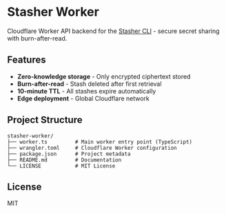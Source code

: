 # Stasher Worker

Cloudflare Worker API backend for the [Stasher CLI](https://github.com/johnny-stasher/stasher) - secure secret sharing with burn-after-read.

## Features

- **Zero-knowledge storage** - Only encrypted ciphertext stored
- **Burn-after-read** - Stash deleted after first retrieval  
- **10-minute TTL** - All stashes expire automatically
- **Edge deployment** - Global Cloudflare network

## Project Structure

```
stasher-worker/
├── worker.ts         # Main worker entry point (TypeScript)
├── wrangler.toml     # Cloudflare Worker configuration  
├── package.json      # Project metadata
├── README.md         # Documentation
└── LICENSE           # MIT License
```

## License

MIT
